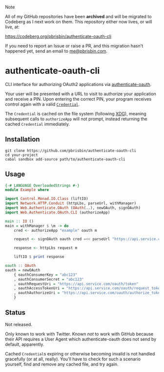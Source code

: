 > [!NOTE]
> All of my GitHub repositories have been **archived** and will be migrated to
> Codeberg as I next work on them. This repository either now lives, or will
> live, at:
>
> https://codeberg.org/pbrisbin/authenticate-oauth-cli
>
> If you need to report an Issue or raise a PR, and this migration hasn't
> happened yet, send an email to me@pbrisbin.com.

# authenticate-oauth-cli

CLI interface for authorizing OAuth2 applications via [authenticate-oauth][].

[authenticate-oauth]: https://hackage.haskell.org/package/authenticate-oauth

Your user will be presented with a URL to visit to authorize your application
and receive a PIN. Upon entering the correct PIN, your program receives control
again with a valid [`Credential`][].

[`Credential`]: https://hackage.haskell.org/package/authenticate-oauth/docs/Web-Authenticate-OAuth.html#t:Credential

The `Credential` is cached on the file system (following [XDG][]), meaning
subsequent calls to `authorizeApp` will not prompt, instead returning the cached
`Credential` immediately.

[xdg]: http://standards.freedesktop.org/basedir-spec/basedir-spec-latest.html

## Installation

```
git clone https://github.com/pbrisbin/authenticate-oauth-cli
cd your-project
cabal sandbox add-source path/to/authenticate-oauth-cli
```

## Usage

```haskell
{-# LANGUAGE OverloadedStrings #-}
module Example where

import Control.Monad.IO.Class (liftIO)
import Network.HTTP.Conduit (httpLbs, parseUrl, withManager)
import Web.Authenticate.OAuth (OAuth(..), newOAuth, signOAuth)
import Web.Authenticate.OAuth.CLI (authorizeApp)

main :: IO ()
main = withManager $ \m -> do
    cred <- authorizeApp "example" oauth m

    request <- signOAuth oauth cred =<< parseUrl "https://api.service.com/path"

    response <- httpLbs request m

    liftIO $ print response

oauth :: OAuth
oauth = newOAuth
    { oauthConsumerKey = "abc123"
    , oauthConsumerSecret = "abc123"
    , oauthRequestUri = "https://api.service.com/oauth/token"
    , oauthAccessTokenUri = "https://api.service.com/oauth/request_token"
    , oauthAuthorizeUri = "https://api.service.com/oauth/authorize_token"
    }
```

## Status

Not released.

Only known to work with Twitter. Known *not* to work with GitHub because their
API requires a User Agent which authenticate-oauth does not send by default,
apparently.

Cached `Credential`s expiring or otherwise becoming invalid is not handled
gracefully (or at all, really). You'll have to check for such a scenario
yourself, find and remove any cached file, and try again.
